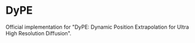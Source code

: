 # DyPE
Official implementation for "DyPE: Dynamic Position Extrapolation for Ultra High Resolution Diffusion".
